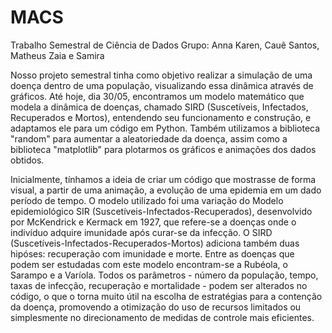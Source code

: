 # MACS
Trabalho Semestral de Ciência de Dados
Grupo: Anna Karen, Cauê Santos, Matheus Zaia e Samira

Nosso projeto semestral tinha como objetivo realizar a simulação de uma doença dentro de uma população, visualizando essa dinâmica através de gráficos. Até hoje, dia 30/05, encontramos um modelo matemático que modela a dinâmica de doenças, chamado SIRD (Suscetíveis, Infectados, Recuperados e Mortos), entendendo seu funcionamento e construção, e adaptamos ele para um código em Python. Também utilizamos a biblioteca "random" para aumentar a aleatoriedade da doença, assim como a biblioteca "matplotlib" para plotarmos os gráficos e animações dos dados obtidos.  

Inicialmente, tínhamos a ideia de criar um código que mostrasse de forma visual, a partir de uma animação, a evolução de uma epidemia em um dado período de tempo. O modelo utilizado foi uma variação do Modelo epidemiológico SIR (Suscetíveis-Infectados-Recuperados), desenvolvido por McKendrick e Kermack em 1927, que refere-se a doenças onde o indivíduo adquire imunidade após curar-se da infecção. O SIRD (Suscetíveis-Infectados-Recuperados-Mortos) adiciona também duas hipóses: recuperação com imunidade e morte.  Entre as doenças que podem ser estudadas com este modelo encontram-se a Rubéola, o Sarampo e a Varíola. Todos os parâmetros - número da população, tempo, taxas de infecção, recuperação e mortalidade - podem ser alterados no código, o que o torna muito útil na escolha de estratégias para a contenção da doença, promovendo a otimização do uso de recursos limitados ou simplesmente no direcionamento de medidas de controle mais eficientes.


